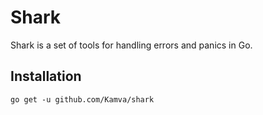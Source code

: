 # Shark

Shark is a set of tools for handling errors and panics in Go.

## Installation

```
go get -u github.com/Kamva/shark
```
